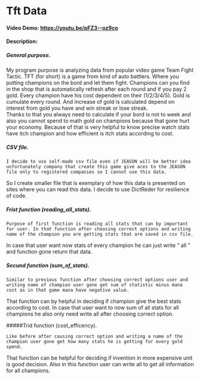 # Tft Data
#### Video Demo:  <https://youtu.be/pFZ3--oz9co>  
#### Description:
##### General purpose. 
My program purpose is analyzing data from popular video game Team Fight Tactic. 
TFT (for short) is a game from kind of auto battlers. Where you putting champions on the bord and let them fight. 
Champions can you find in the shop that is automatically refresh after each round and if you pay 2 gold. Every champion have his cost dependent on their  (1/2/3/4/5). 
Gold is cumulate every round. And increase of gold is calculated depend on interest from gold you have and win streak or lose streak.  
Thanks to that you always need to calculate if your bord is not to week and also you cannot spend to math gold on champions because that gone hurt your economy. 
Because of that is very helpful to know precise watch stats have itch champion and how efficient is itch stats  according to cost.

##### CSV file.
	I decide to use self-made csv file even if JEASON will be better idea unfortunately company that create this game give aces to the JEASON file only to registered companies so I cannot use this data. 
So I create smaller file that is exemplary of how this data is presented on sites where you can read this data. 
I decide to use DictReder for resilience of code. 

##### Frist function (reading_all_stats).
	Purpose of first function is reading all stats that can by important for user. In that function after choosing correct options and writing name of the champion you are getting stats that are saved in csv file.   
In case that user want now stats of every champion he can just write “ all ” and function gone return that data.

##### Secund function (sum_of_stats).
	Similar to previous function after choosing correct options user and writing name of champion user gone get sum of statistic minus mana cost as in that game mana have negative value. 
That function can by helpful in deciding if champion give the best stats according to cost.
In case that user want to now sum of all stats for all champions he also only need write all after choosing correct option.

#####Trid function (cost_efficency).

	Like before after causing correct option and writing a name of the champion user gone get how many stats he is getting for every gold spend. 
That function can be helpful for deciding if invention in more expensive unit is good decision.
Also in this function user can write all to get all information for all champions. 
